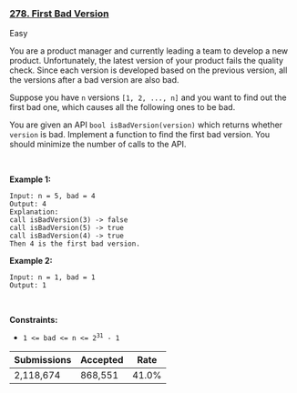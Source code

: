 ### [278. First Bad Version](https://leetcode.com/problems/first-bad-version)

Easy

You are a product manager and currently leading a team to develop a new product. Unfortunately, the latest version of your product fails the quality check. Since each version is developed based on the previous version, all the versions after a bad version are also bad.

Suppose you have `` n `` versions `` [1, 2, ..., n] `` and you want to find out the first bad one, which causes all the following ones to be bad.

You are given an API `` bool isBadVersion(version) `` which returns whether `` version `` is bad. Implement a function to find the first bad version. You should minimize the number of calls to the API.

 

__Example 1:__

```
Input: n = 5, bad = 4
Output: 4
Explanation:
call isBadVersion(3) -> false
call isBadVersion(5) -> true
call isBadVersion(4) -> true
Then 4 is the first bad version.
```

__Example 2:__

```
Input: n = 1, bad = 1
Output: 1
```

 

__Constraints:__

*   <code>1 <= bad <= n <= 2<sup>31</sup> - 1</code>

| Submissions    | Accepted     | Rate   |
| -------------- | ------------ | ------ |
| 2,118,674 | 868,551 | 41.0% |